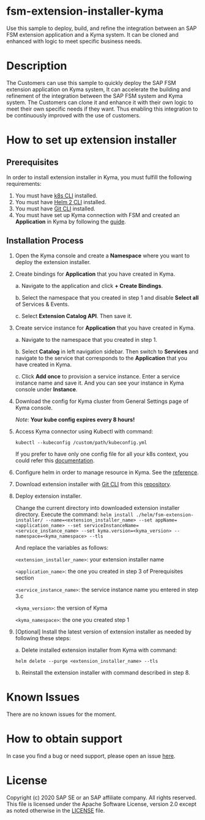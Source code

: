 # fsm-extension-installer-kyma
Use this sample to deploy, build, and refine the integration between an SAP FSM extension application and a Kyma system. It can be cloned and enhanced with logic to meet specific business needs.

# Description
The Customers can use this sample to quickly deploy the SAP FSM extension application on Kyma system, It can accelerate the building and refinement of the integration between the SAP FSM system and Kyma system. The Customers can clone it and enhance it with their own logic to meet their own specific needs if they want. Thus enabling this integration to be continuously improved with the use of customers.

# How to set up extension installer
## Prerequisites
In order to install extension installer in Kyma, you must fulfill the following requirements:

1. You must have [k8s CLI](https://kubernetes.io/docs/tasks/tools/install-kubectl) installed.
2. You must have [Helm 2 CLI](https://v2.helm.sh/docs/using_helm/#installing-helm) installed.
3. You must have [Git CLI](https://git-scm.com/downloads) installed.
4. You must have set up Kyma connection with FSM and created an **Application** in Kyma by following the [guide](https://docs.coresystems.net/extensions-ui-plugins/cloud-platform-extension-factory-integration.html).

## Installation Process
1. Open the Kyma console and create a **Namespace** where you want to deploy the extension installer.
2. Create bindings for **Application** that you have created in Kyma.

    a. Navigate to the application and click **+ Create Bindings**.

    b. Select the namespace that you created in step 1 and disable **Select all** of Services & Events.

    c. Select **Extension Catalog API**. Then save it.
3. Create service instance for **Application** that you have created in Kyma.
    
    a. Navigate to the namespace that you created in step 1.

    b. Select **Catalog** in left navigation sidebar. Then switch to **Services** and navigate to the service that corresponds to the **Application** that you have created in Kyma.

    c. Click **Add once** to provision a service instance. Enter a service instance name and save it. And you can see your instance in Kyma console under **Instance**.
4. Download the config for Kyma cluster from General Settings page of Kyma console. 

    *Note*: **Your kube config expires every 8 hours!**

 5. Access Kyma connector using Kubectl with command:
 
    `kubectl --kubeconfig /custom/path/kubeconfig.yml`
     
    If you prefer to have only one config file for all your k8s context, you could refer this [documentation](https://kubernetes.io/docs/concepts/configuration/organize-cluster-access-kubeconfig/).

6. Configure helm in order to manage resource in Kyma. See the [reference](https://kyma-project.io/docs/#installation-use-helm).

7. Download extension installer with [Git CLI](https://git-scm.com/downloads) from this [repository](https://github.com/SAP-samples/fsm-extension-installer-kyma).

8. Deploy extension installer.

    Change the current directory into downloaded extension installer directory. Execute the command:
    `helm install ./helm/fsm-extension-installer/ --name=<extension_installer_name> --set appName=<application_name> --set serviceInstanceName=<service_instance_name> --set kyma.version=<kyma_version> --namespace=<kyma_namespace> --tls`
    
    And replace the variables as follows:

    `<extension_installer_name>`: your extension installer name

    `<application_name>`: the one you created in step 3 of Prerequisites section

    `<service_instance_name>`: the service instance name you entered in step 3.c

    `<kyma_version>`: the version of Kyma

    `<kyma_namespace>`: the one you created step 1

9. [Optional] Install the latest version of extension installer as needed by following these steps:

    a. Delete installed extension installer from Kyma with command:

    `helm delete --purge <extension_installer_name> --tls`

    b. Reinstall the extension installer with command described in step 8.

# Known Issues
There are no known issues for the moment.

# How to obtain support
In case you find a bug or need support, please open an issue [here](https://github.com/SAP-samples/fsm-extension-installer-kyma/issues/new).

# License
Copyright (c) 2020 SAP SE or an SAP affiliate company. All rights reserved. This file is licensed under the Apache Software License, version 2.0 except as noted otherwise in the [LICENSE](./LICENSE) file.
